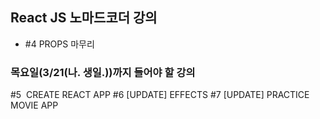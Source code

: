## React JS 노마드코더 강의
- #4 PROPS 마무리

### 목요일(3/21(나. 생일.))까지 들어야 할 강의
#5  CREATE REACT APP
#6 [UPDATE] EFFECTS
#7 [UPDATE] PRACTICE MOVIE APP
